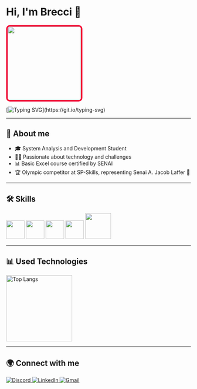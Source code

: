 # Hi, I'm Brecci  👾

<img src="https://media.tenor.com/shZ2TUcYwbIAAAAM/grimm.gif" width="200" style="border: 4px solid #F50033; border-radius: 10px;" />

[![Typing SVG](https://readme-typing-svg.herokuapp.com?font=Fira+Code&pause=2000&color=F50033&width=435&lines=Welcome+to+my+profile!)](https://git.io/typing-svg)

---

## 🚀 About me  
- 🎓 System Analysis and Development Student  
- 🧑‍💻 Passionate about technology and challenges  
- 📊 Basic Excel course certified by SENAI  
- 🏆 Olympic competitor at SP-Skills, representing Senai A. Jacob Laffer 🦾  


---

## 🛠️ Skills  

<div>
    <img width="50px" src="https://cdn.jsdelivr.net/gh/devicons/devicon@latest/icons/html5/html5-original.svg" />
    <img width="50px" src="https://cdn.jsdelivr.net/gh/devicons/devicon@latest/icons/css3/css3-original.svg" />
    <img width="50px" src="https://cdn.jsdelivr.net/gh/devicons/devicon@latest/icons/markdown/markdown-original.svg" />
    <img width="50px" src="https://cdn.jsdelivr.net/gh/devicons/devicon@latest/icons/figma/figma-original.svg" />
    <img width="70px" src="https://cdn.jsdelivr.net/gh/devicons/devicon@latest/icons/mysql/mysql-original-wordmark.svg" />
</div>

---

## 📊 Used Technologies  

<p align="left">
  <img height="180em" src="https://github-readme-stats.vercel.app/api/top-langs/?username=rbrecci&layout=compact&theme=radical" alt="Top Langs"/>
</p>

---

## 🌍 Connect with me  

<p align="left">
    <a href="https://discordapp.com/users/.sakker." target="_blank">
        <img 
            alt="Discord" 
            title="Discord" 
            src="https://img.shields.io/badge/Discord-5865F2?style=for-the-badge&logo=discord&logoColor=white"
        />
    </a>
    <a href="https://www.linkedin.com/in/rafael-brecci-de-souza-2b381b385" target="_blank">
        <img 
            alt="LinkedIn" 
            title="LinkedIn" 
            src="https://img.shields.io/badge/LinkedIn-0A66C2?style=for-the-badge&logo=linkedin&logoColor=white"
        />
    </a>
    <a href="mailto:rbrecci04@gmail.com">
        <img 
            alt="Gmail" 
            title="Gmail" 
            src="https://img.shields.io/badge/Gmail-D14836?style=for-the-badge&logo=gmail&logoColor=white"
        />
    </a>
</p>
